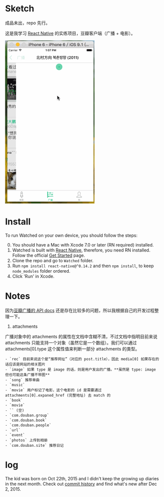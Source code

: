 # Sketch
成品未出，repo 先行。

这是我学习 [React Native](https://github.com/facebook/react-native) 的实练项目，豆瓣客户端（广播 + 电影）。

![Sketch](https://github.com/iplus26/react-native-watched/raw/master/Sketch.gif)

# Install

To run Watched on your own device, you should follow the steps:

0. You should have a Mac with Xcode 7.0 or later (RN required) installed. 
1. Watched is built with [React Native](https://github.com/facebook/react-native), therefore, you need RN installed. Follow the official [Get Started](http://facebook.github.io/react-native/docs/getting-started.html#content) page.
2. Clone the repo and go to `Watched` folder. 
3. Run `npm install react-native@^0.14.2` and then `npm install`, to keep `node_modules` folder ordered. 
4. Click 'Run' in Xcode. 

# Notes

因为[豆瓣广播的 API docs](http://developers.douban.com/wiki/?title=shuo_v2) 还是存在比较多的问题，所以我根据自己的开发过程整理一下。

1. attachments

广播对象中的 attachments 的属性在文档中含糊不清，不过文档中指明目前来说 attachments 只能支持一个对象（虽然它是一个数组）。我们可以通过 attachments[0].type 这个属性值来判断一部分 attachments 的类型。

	- `rec` 目前来说这个是“推荐网址”（对应的 post.title），因此 media[0] 如果存在的话应该是网站的相关图片
	- `image` 如果 type 是 image 的话，则是用户发出的广播。**虽然是 type: image 但也可能这条广播不带图**
	- `song` 推荐单曲
	- `music` 
	- `movie` 用户标记了电影，这个电影的 id 是需要通过 attachments[0].expaned_href (完整地址) 去 match 的
	- `book`
    - `movie`
    - `` (空)
    - `com.douban.group`
    - `com.douban.book`
    - `com.douban.people`
    - `url`
    - `event`
    - `photos` 上传到相册
    - `com.douban.site` 推荐日记

# log

The kid was born on Oct 22th, 2015 and I didn't keep the growing up diaries in the next month. Check out [commit history](https://github.com/iplus26/react-native-watched/commits/master) and find what's new after Dec 2, 2015. 